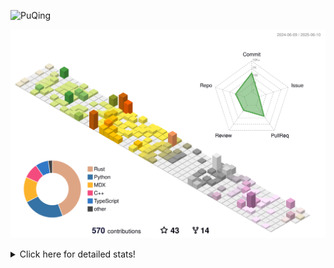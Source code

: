 ![PuQing](https://user-images.githubusercontent.com/27223114/171565019-9a56fae6-b08b-421f-99db-7e830da42371.png)

![](./profile-3d-contrib/profile-season-animate.svg)

<details>
<summary>Click here for detailed stats!</summary>

<!--START_SECTION:waka-->
![Lines of code](https://img.shields.io/badge/From%20Hello%20World%20I%27ve%20Written-2.0%20million%20lines%20of%20code-blue)

**🐱 My GitHub Data** 

> 📦 446.0 kB Used in GitHub's Storage 
 > 
> 🏆 203 Contributions in the Year 2025
 > 
> 🚫 Not Opted to Hire
 > 
> 📜 36 Public Repositories 
 > 
> 🔑 34 Private Repositories 
 > 
**I'm an Early 🐤** 

```text
🌞 Morning                881 commits         ███░░░░░░░░░░░░░░░░░░░░░░   10.22 % 
🌆 Daytime                3705 commits        ███████████░░░░░░░░░░░░░░   42.98 % 
🌃 Evening                1949 commits        ██████░░░░░░░░░░░░░░░░░░░   22.61 % 
🌙 Night                  2086 commits        ██████░░░░░░░░░░░░░░░░░░░   24.20 % 
```


📊 **This Week I Spent My Time On** 

```text
💬 Programming Languages: 
Other                    14 hrs 37 mins      ██████████████░░░░░░░░░░░   54.22 % 
Python                   8 hrs 3 mins        ███████░░░░░░░░░░░░░░░░░░   29.88 % 
Typst                    1 hr 30 mins        █░░░░░░░░░░░░░░░░░░░░░░░░   05.59 % 
CSV                      1 hr 25 mins        █░░░░░░░░░░░░░░░░░░░░░░░░   05.26 % 
Org                      33 mins             █░░░░░░░░░░░░░░░░░░░░░░░░   02.05 % 

🔥 Editors: 
VS Code                  11 hrs 39 mins      ███████████░░░░░░░░░░░░░░   43.20 % 
Arc                      11 hrs 12 mins      ██████████░░░░░░░░░░░░░░░   41.53 % 
Ghostty                  2 hrs 36 mins       ██░░░░░░░░░░░░░░░░░░░░░░░   09.64 % 
Telegram                 53 mins             █░░░░░░░░░░░░░░░░░░░░░░░░   03.32 % 
NetEaseMusic             33 mins             █░░░░░░░░░░░░░░░░░░░░░░░░   02.09 % 

💻 Operating System: 
Mac                      15 hrs 19 mins      ██████████████░░░░░░░░░░░   56.80 % 
WSL                      10 hrs 34 mins      ██████████░░░░░░░░░░░░░░░   39.18 % 
Linux                    1 hr 5 mins         █░░░░░░░░░░░░░░░░░░░░░░░░   04.02 % 
```


<!--END_SECTION:waka-->
</details>
